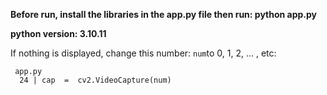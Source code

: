 **Before run, install the libraries in the app.py file
then run: python app.py**

**python version: 3.10.11**

If nothing is displayed, change this number: `num`to 0, 1, 2, ... , etc:

     app.py
      24 | cap  =  cv2.VideoCapture(num)
